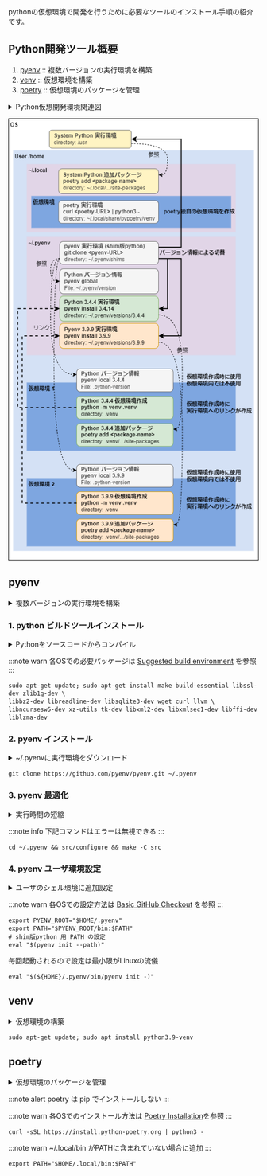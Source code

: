 <!--
title:   pyenv + venv + poetry による開発環境構築 (Ubuntu 21.10)
tags:    Python,pyenv
id:      a5b5328c93bad615c5b2
private: false
-->
pythonの仮想環境で開発を行うために必要なツールのインストール手順の紹介です。


## Python開発ツール概要

1. [pyenv](#pyenv) :: 複数バージョンの実行環境を構築
2. [venv](#venv) :: 仮想環境を構築
3. [poetry](#poetry) :: 仮想環境のパッケージを管理

<details>
<summary>Python仮想開発環境関連図</summary>
- どのコマンドがどの環境で動作しているのか頭に入っていると、余計な混乱しなくてすみます。
- 開発にはpipは使いません
</details>

![Python仮想環境](https://raw.githubusercontent.com/ryokat3/qiita-articles/main/img/python_dev_env.drawio.png)

## pyenv

<details>
<summary>複数バージョンの実行環境を構築</summary>
- 複数バージョンのpythonを切り替えて使えることができる。
- 各ユーザが使用するpythonのバージョンを切り替える。
- バージョンの切替はOSが使用しているpythonのバージョンに影響はない。
- venvを使って、開発環境毎にバージョンを切り替えられる。
</details>

### 1. python ビルドツールインストール

<details>
<summary>Pythonをソースコードからコンパイル</summary>
- pyenvはpythonをソースコードをダウンロードして、コンパイルして、開発者のhomeディレクトリにインストールする。
- そのためビルドツールをあらかじめインストールする必要がある。
</details>

:::note warn
各OSでの必要パッケージは <a href="https://github.com/pyenv/pyenv/wiki#suggested-build-environment">Suggested build environment</a> を参照
:::

```shell:【参考】ubuntu-21.10
sudo apt-get update; sudo apt-get install make build-essential libssl-dev zlib1g-dev \
libbz2-dev libreadline-dev libsqlite3-dev wget curl llvm \
libncursesw5-dev xz-utils tk-dev libxml2-dev libxmlsec1-dev libffi-dev liblzma-dev
```

### 2. pyenv インストール

<details>
<summary>~/.pyenvに実行環境をダウンロード</summary>
- pyenvは[Shim](https://en.wikipedia.org/wiki/Shim_(computing))と呼ばれる方式で複数バージョンのpythonを切り替える。
- shim版python (`~/.pyenv/bin/python`) が本物のpythonの切替を行う方式。
- 複数バージョンのpythonは`~/.pyenv`配下のディレクトリにインストールされる。
- `~/.pyenv`には、python のインタプリタと標準ライブラリのみインストールし、それ以外のライブラリについては、
  後述のvenvによって各開発環境下にインストールする（ようにすべき）。
</details>

```shell
git clone https://github.com/pyenv/pyenv.git ~/.pyenv
```

### 3. pyenv 最適化

<details>
<summary>実行時間の短縮</summary>
- pythonのshim方式によるruntime時の負担を最適化する。
- 下記コマンドは失敗してもpyenvは動作するのでエラーは無視してよい。
</details>

:::note info
下記コマンドはエラーは無視できる
:::

```shell
cd ~/.pyenv && src/configure && make -C src
```

### 4. pyenv ユーザ環境設定

<details>
<summary>ユーザのシェル環境に追加設定</summary>
- pyenv用のPATHや各種環境変数を各ユーザが設定する必要がある。
- bashの場合、スクリプト用の設定と、ログインシェル用の設定を分けている。
- 設定完了後は、logoutとloginで設定変更を反映させる。
</details>

:::note warn
各OSでの設定方法は <a href="https://github.com/pyenv/pyenv#basic-github-checkout">Basic GitHub Checkout</a> を参照
:::

```shell:【参考】環境変数追加設定（.profile、.bash_profileなど）
export PYENV_ROOT="$HOME/.pyenv"
export PATH="$PYENV_ROOT/bin:$PATH"
# shim版python 用 PATH の設定
eval "$(pyenv init --path)"
```

毎回起動されるので設定は最小限がLinuxの流儀

```shell:【参考】実行時環境追加設定（.bashrcなど）
eval "$(${HOME}/.pyenv/bin/pyenv init -)"
```


## venv

<details>
<summary>仮想環境の構築</summary>
- python (3.4以降) 標準の仮想環境。
- 開発環境毎のpythonのruntime環境の切替、追加ライブラリの管理を行う。
- 標準ではあるが、runtime環境ではないのでOSによっては追加でインストールする必要がある。
</details>

```shell:ubuntu-21.10
sudo apt-get update; sudo apt install python3.9-venv
```

## poetry

<details>
<summary>仮想環境のパッケージを管理</summary>
- 選択肢はたくさんあるが、現時点のbest practiseの模様。
- poetryは`~/.local/bin`にインストールされる。
- Ubunts 21.10 ではデフォルトでPATHが通っているのでインストールすれば則実行可。
- pipでインストールすると、実行環境に依存してしてしまう。
- 独自のpython実行環境をもつので、仮想環境に影響を受けない。
</details>

:::note alert
poetry は pip でインストールしない
:::

:::note warn
各OSでのインストール方法は <a href="https://python-poetry.org/docs/master/#installation">Poetry Installation</a>を参照
:::

```shell:ubuntu-21.10
curl -sSL https://install.python-poetry.org | python3 -
```

:::note warn
~/.local/bin がPATHに含まれていない場合に追加
:::

```shell:【参考】環境変数追加設定（.profile、.bash_profileなど）
export PATH="$HOME/.local/bin:$PATH"
```